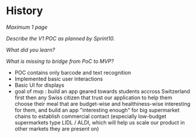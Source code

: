 # History

*Maximum 1 page*

*Describe the V1 POC as planned by Sprint10.*

*What did you learn?*

*What is missing to bridge from PoC to MVP?*

- POC contains only barcode and text recognition
- Implemented basic user interactions 
- Basic UI for displays
-  goal of mvp : build an app geared towards students accross Switzerland first then any Swiss citizen that trust our application to help them choose their meal that are budget-wise and healthiness-wise interesting for them, and build an app "interesting enough" for big supermarket chains to establish commercial contact (especially low-budget supermarkets type LIDL / ALDI, which will help us scale our product in other markets they are present on)